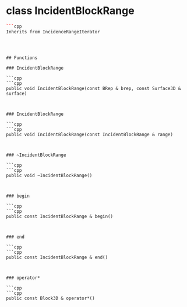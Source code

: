 # class IncidentBlockRange


```cpp
```cpp
Inherits from IncidenceRangeIterator
```
```



## Functions

### IncidentBlockRange

```cpp
```cpp
public void IncidentBlockRange(const BRep & brep, const Surface3D & surface)
```
```


### IncidentBlockRange

```cpp
```cpp
public void IncidentBlockRange(const IncidentBlockRange & range)
```
```


### ~IncidentBlockRange

```cpp
```cpp
public void ~IncidentBlockRange()
```
```


### begin

```cpp
```cpp
public const IncidentBlockRange & begin()
```
```


### end

```cpp
```cpp
public const IncidentBlockRange & end()
```
```


### operator*

```cpp
```cpp
public const Block3D & operator*()
```
```




